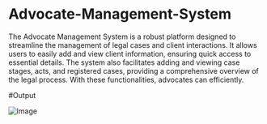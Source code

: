 # Advocate-Management-System

The Advocate Management System is a robust platform designed to streamline the management of legal cases and client interactions.
It allows users to easily add and view client information, ensuring quick access to essential details. The system also facilitates adding and viewing case stages, acts, and registered cases, providing a comprehensive overview of the legal process. With these functionalities, advocates can efficiently.

#Output

![Image](https://github.com/user-attachments/assets/414decc4-d5c8-4188-92e1-2ae4c28f4c62)
